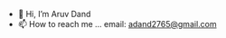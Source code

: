 - 👋 Hi, I’m Aruv Dand
- 📫 How to reach me ... email: adand2765@gmail.com

<!---
Ruv-And/Ruv-And is a ✨ special ✨ repository because its `README.md` (this file) appears on your GitHub profile.
You can click the Preview link to take a look at your changes.
--->
